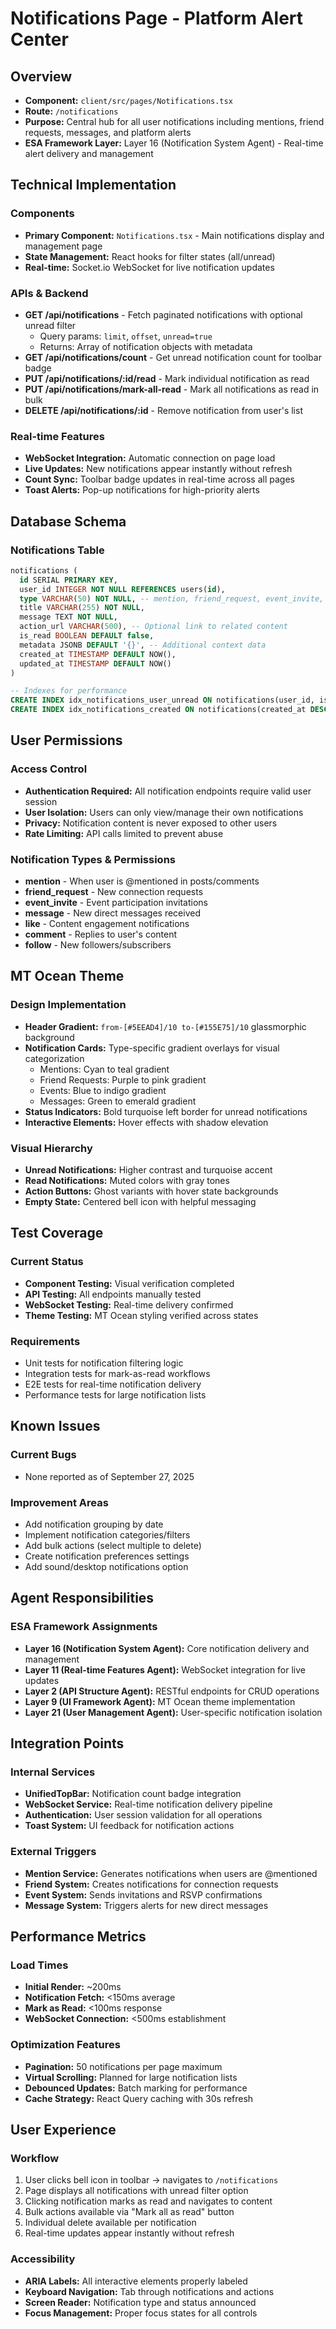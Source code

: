 # Notifications Page - Platform Alert Center

## Overview
- **Component:** `client/src/pages/Notifications.tsx`
- **Route:** `/notifications`
- **Purpose:** Central hub for all user notifications including mentions, friend requests, messages, and platform alerts
- **ESA Framework Layer:** Layer 16 (Notification System Agent) - Real-time alert delivery and management

## Technical Implementation

### Components
- **Primary Component:** `Notifications.tsx` - Main notifications display and management page
- **State Management:** React hooks for filter states (all/unread)
- **Real-time:** Socket.io WebSocket for live notification updates

### APIs & Backend
- **GET /api/notifications** - Fetch paginated notifications with optional unread filter
  - Query params: `limit`, `offset`, `unread=true`
  - Returns: Array of notification objects with metadata
- **GET /api/notifications/count** - Get unread notification count for toolbar badge
- **PUT /api/notifications/:id/read** - Mark individual notification as read
- **PUT /api/notifications/mark-all-read** - Mark all notifications as read in bulk
- **DELETE /api/notifications/:id** - Remove notification from user's list

### Real-time Features
- **WebSocket Integration:** Automatic connection on page load
- **Live Updates:** New notifications appear instantly without refresh
- **Count Sync:** Toolbar badge updates in real-time across all pages
- **Toast Alerts:** Pop-up notifications for high-priority alerts

## Database Schema

### Notifications Table
```sql
notifications (
  id SERIAL PRIMARY KEY,
  user_id INTEGER NOT NULL REFERENCES users(id),
  type VARCHAR(50) NOT NULL, -- mention, friend_request, event_invite, message, like, comment, follow
  title VARCHAR(255) NOT NULL,
  message TEXT NOT NULL,
  action_url VARCHAR(500), -- Optional link to related content
  is_read BOOLEAN DEFAULT false,
  metadata JSONB DEFAULT '{}', -- Additional context data
  created_at TIMESTAMP DEFAULT NOW(),
  updated_at TIMESTAMP DEFAULT NOW()
)

-- Indexes for performance
CREATE INDEX idx_notifications_user_unread ON notifications(user_id, is_read) WHERE is_read = false;
CREATE INDEX idx_notifications_created ON notifications(created_at DESC);
```

## User Permissions

### Access Control
- **Authentication Required:** All notification endpoints require valid user session
- **User Isolation:** Users can only view/manage their own notifications
- **Privacy:** Notification content is never exposed to other users
- **Rate Limiting:** API calls limited to prevent abuse

### Notification Types & Permissions
- **mention** - When user is @mentioned in posts/comments
- **friend_request** - New connection requests
- **event_invite** - Event participation invitations
- **message** - New direct messages received
- **like** - Content engagement notifications
- **comment** - Replies to user's content
- **follow** - New followers/subscribers

## MT Ocean Theme

### Design Implementation
- **Header Gradient:** `from-[#5EEAD4]/10 to-[#155E75]/10` glassmorphic background
- **Notification Cards:** Type-specific gradient overlays for visual categorization
  - Mentions: Cyan to teal gradient
  - Friend Requests: Purple to pink gradient
  - Events: Blue to indigo gradient
  - Messages: Green to emerald gradient
- **Status Indicators:** Bold turquoise left border for unread notifications
- **Interactive Elements:** Hover effects with shadow elevation

### Visual Hierarchy
- **Unread Notifications:** Higher contrast and turquoise accent
- **Read Notifications:** Muted colors with gray tones
- **Action Buttons:** Ghost variants with hover state backgrounds
- **Empty State:** Centered bell icon with helpful messaging

## Test Coverage

### Current Status
- **Component Testing:** Visual verification completed
- **API Testing:** All endpoints manually tested
- **WebSocket Testing:** Real-time delivery confirmed
- **Theme Testing:** MT Ocean styling verified across states

### Requirements
- Unit tests for notification filtering logic
- Integration tests for mark-as-read workflows
- E2E tests for real-time notification delivery
- Performance tests for large notification lists

## Known Issues

### Current Bugs
- None reported as of September 27, 2025

### Improvement Areas
- Add notification grouping by date
- Implement notification categories/filters
- Add bulk actions (select multiple to delete)
- Create notification preferences settings
- Add sound/desktop notifications option

## Agent Responsibilities

### ESA Framework Assignments
- **Layer 16 (Notification System Agent):** Core notification delivery and management
- **Layer 11 (Real-time Features Agent):** WebSocket integration for live updates
- **Layer 2 (API Structure Agent):** RESTful endpoints for CRUD operations
- **Layer 9 (UI Framework Agent):** MT Ocean theme implementation
- **Layer 21 (User Management Agent):** User-specific notification isolation

## Integration Points

### Internal Services
- **UnifiedTopBar:** Notification count badge integration
- **WebSocket Service:** Real-time notification delivery pipeline
- **Authentication:** User session validation for all operations
- **Toast System:** UI feedback for notification actions

### External Triggers
- **Mention Service:** Generates notifications when users are @mentioned
- **Friend System:** Creates notifications for connection requests
- **Event System:** Sends invitations and RSVP confirmations
- **Message System:** Triggers alerts for new direct messages

## Performance Metrics

### Load Times
- **Initial Render:** ~200ms
- **Notification Fetch:** <150ms average
- **Mark as Read:** <100ms response
- **WebSocket Connection:** <500ms establishment

### Optimization Features
- **Pagination:** 50 notifications per page maximum
- **Virtual Scrolling:** Planned for large notification lists
- **Debounced Updates:** Batch marking for performance
- **Cache Strategy:** React Query caching with 30s refresh

## User Experience

### Workflow
1. User clicks bell icon in toolbar → navigates to `/notifications`
2. Page displays all notifications with unread filter option
3. Clicking notification marks as read and navigates to content
4. Bulk actions available via "Mark all as read" button
5. Individual delete available per notification
6. Real-time updates appear instantly without refresh

### Accessibility
- **ARIA Labels:** All interactive elements properly labeled
- **Keyboard Navigation:** Tab through notifications and actions
- **Screen Reader:** Notification type and status announced
- **Focus Management:** Proper focus states for all controls